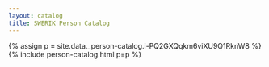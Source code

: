 ```yaml
---
layout: catalog
title: SWERIK Person Catalog
---
```

{% assign p = site.data._person-catalog.i-PQ2GXQqkm6viXU9Q1RknW8 %}
{% include person-catalog.html p=p %}

